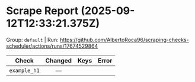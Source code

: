 # Scrape Report (2025-09-12T12:33:21.375Z)

Group: `default`  |  Run: https://github.com/AlbertoRoca96/scraping-checks-scheduler/actions/runs/17674529864

| Check | Changed | Keys | Error |
|---|:---:|:--|:--|
| `example_h1` | — |  |  |
